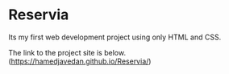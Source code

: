 # Reservia


Its my first web development project using only HTML and CSS.

The link to the project site is below.
(https://hamedjavedan.github.io/Reservia/)
